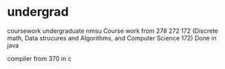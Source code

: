# undergrad
coursework undergraduate nmsu 
Course work from 278 272 172 (Discrete math, Data strucures and Algorithms, and Computer Science 172)
Done in java 

compiler from 370 in c
